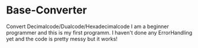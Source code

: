 # Base-Converter
Convert Decimalcode/Dualcode/Hexadecimalcode
I am a beginner programmer and this is my first programm. I haven't done any ErrorHandling yet and the code is pretty messy but it works!
